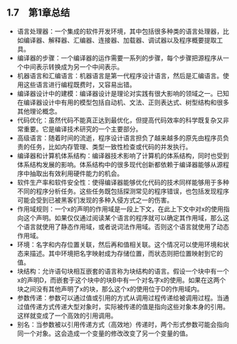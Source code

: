 ## 1.7　第1章总结

- 语言处理器：一个集成的软件开发环境，其中包括很多种类的语言处理器，比如编译器、解释器、汇编器、连接器、加载器、调试器以及程序概要提取工具。
- 编译器的步骤：一个编译器的运作需要一系列的步骤，每个步骤把源程序从一个中间表示转换成为另一个中间表示。
- 机器语言和汇编语言：机器语言是第一代程序设计语言，然后是汇编语言。使用这些语言进行编程既费时，又容易出错。
- 编译器设计中的建模：编译器设计是理论对实践有很大影响的领域之一。已知在编译器设计中有用的模型包括自动机、文法、正则表达式、树型结构和很多其他理论概念。
- 代码优化：虽然代码不能真正达到最优化，但提高代码效率的科学既复杂又非常重要。它是编译技术研究的一个主要部分。
- 高级语言：随着时间的流逝，程序设计语言担负了越来越多的原先由程序员负责的任务，比如内存管理、类型一致性检查或代码的并发执行。
- 编译器和计算机体系结构：编译器技术影响了计算机的体系结构，同时也受到体系结构发展的影响。体系结构中的很多现代创新都依赖于编译器能够从源程序中抽取出有效利用硬件能力的机会。
- 软件生产率和软件安全性：使得编译器能够优化代码的技术同样能够用于多种不同的程序分析任务。这些任务既包括探测常见的程序错误，也包括发现程序可能会受到已被黑客们发现的多种入侵方式之一的伤害。
- 作用域规则：一个x的声明的作用域是一段上下文，在此上下文中对x的使用指向这个声明。如果仅仅通过阅读某个语言的程序就可以确定其作用域，那么这个语言就使用了静态作用域，或者说词法作用域。否则这个语言就使用了动态作用域。
- 环境：名字和内存位置关联，然后再和值相关联。这个情况可以使用环境和状态来描述。其中环境把名字映射成为存储位置，而状态则把位置映射到它的值。
- 块结构：允许语句块相互嵌套的语言称为块结构的语言。假设一个块中有一个x的声明D，而嵌套于这个块中的块B中有一个对名字x的使用。如果在这两个块之间没有其他声明了x的块，那么这个x的使用位于D的作用域内。
- 参数传递：参数可以通过值或引用的方式从调用过程传递给被调用过程。当通过值传递方式传递大型对象时，实际被传递的值是指向这些对象本身的引用。这样就变成了一个高效的引用调用。
- 别名：当参数被以引用传递方式（高效地）传递时，两个形式参数可能会指向同一个对象。这会造成一个变量的修改改变了另一个变量的值。